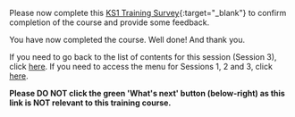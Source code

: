 Please now complete this [KS1 Training Survey](https://docs.google.com/forms/d/1dfKT3_hbo0iDiEM6Mt-Nu9YHkEJOUQD4drcDmXKlARs/edit){:target="_blank"} to confirm completion of the course and provide some feedback.

You have now completed the course. Well done! And thank you.

If you need to go back to the list of contents for this session (Session 3), click [here](https://projects.raspberrypi.org/en/projects/KS1StorytellingTraining_Session3_GBICi1b).
If you need to access the menu for Sessions 1, 2 and 3, click [here](https://projects.raspberrypi.org/en/pathways/ks1-storytellingtraining-gbici1b).

**Please DO NOT click the green 'What's next' button (below-right) as this link is NOT relevant to this training course.**
